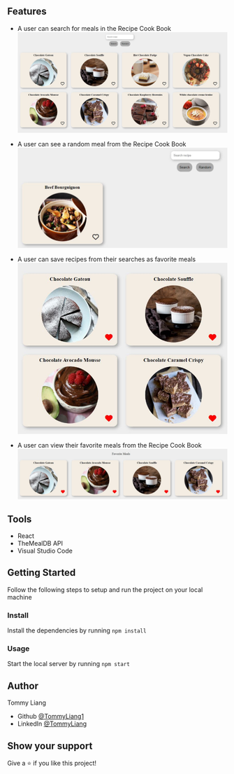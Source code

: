 ## Features

- A user can search for meals in the Recipe Cook Book
  ![screenshot](src/Assets/SearchRecipe.JPG)

- A user can see a random meal from the Recipe Cook Book
  ![screenshot](src/Assets/RandomRecipe.JPG)

- A user can save recipes from their searches as favorite meals
  ![screenshot](src/Assets/SelectFavoriteMeals.JPG)

- A user can view their favorite meals from the Recipe Cook Book
  ![screenshot](src/Assets/FavoriteMeals.JPG)

## Tools

- React
- TheMealDB API
- Visual Studio Code

## Getting Started

Follow the following steps to setup and run the project on your local machine

### Install

Install the dependencies by running `npm install`

### Usage

Start the local server by running `npm start`

## Author

Tommy Liang

- Github [@TommyLiang1](https://github.com/TommyLiang1)
- LinkedIn [@TommyLiang](https://linkedin.com/in/TommyLiang131)

## Show your support

Give a ⭐️ if you like this project!

